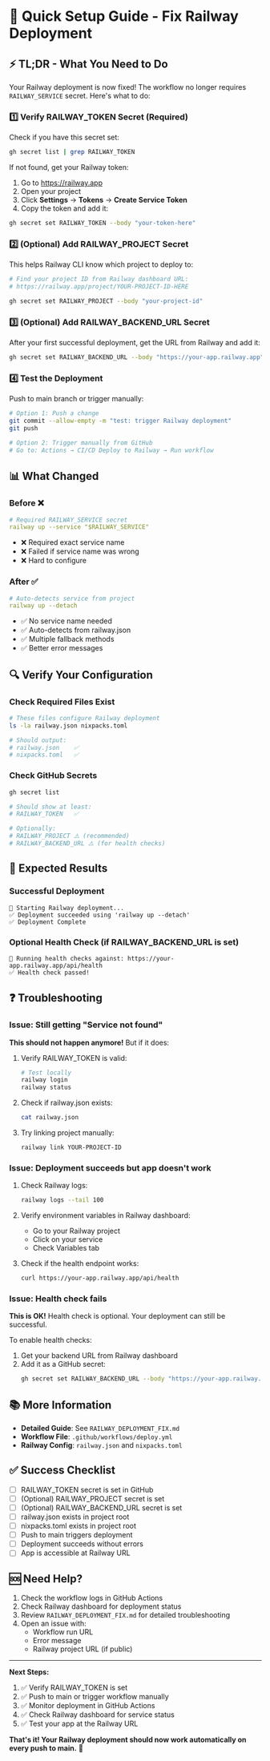 # 🚀 Quick Setup Guide - Fix Railway Deployment

## ⚡ TL;DR - What You Need to Do

Your Railway deployment is now fixed! The workflow no longer requires `RAILWAY_SERVICE` secret. Here's what to do:

### 1️⃣ Verify RAILWAY_TOKEN Secret (Required)

Check if you have this secret set:
```bash
gh secret list | grep RAILWAY_TOKEN
```

If not found, get your Railway token:
1. Go to https://railway.app
2. Open your project
3. Click **Settings** → **Tokens** → **Create Service Token**
4. Copy the token and add it:

```bash
gh secret set RAILWAY_TOKEN --body "your-token-here"
```

### 2️⃣ (Optional) Add RAILWAY_PROJECT Secret

This helps Railway CLI know which project to deploy to:

```bash
# Find your project ID from Railway dashboard URL:
# https://railway.app/project/YOUR-PROJECT-ID-HERE

gh secret set RAILWAY_PROJECT --body "your-project-id"
```

### 3️⃣ (Optional) Add RAILWAY_BACKEND_URL Secret

After your first successful deployment, get the URL from Railway and add it:

```bash
gh secret set RAILWAY_BACKEND_URL --body "https://your-app.railway.app"
```

### 4️⃣ Test the Deployment

Push to main branch or trigger manually:

```bash
# Option 1: Push a change
git commit --allow-empty -m "test: trigger Railway deployment"
git push

# Option 2: Trigger manually from GitHub
# Go to: Actions → CI/CD Deploy to Railway → Run workflow
```

## 📊 What Changed

### Before ❌
```yaml
# Required RAILWAY_SERVICE secret
railway up --service "$RAILWAY_SERVICE"
```
- ❌ Required exact service name
- ❌ Failed if service name was wrong
- ❌ Hard to configure

### After ✅
```yaml
# Auto-detects service from project
railway up --detach
```
- ✅ No service name needed
- ✅ Auto-detects from railway.json
- ✅ Multiple fallback methods
- ✅ Better error messages

## 🔍 Verify Your Configuration

### Check Required Files Exist

```bash
# These files configure Railway deployment
ls -la railway.json nixpacks.toml

# Should output:
# railway.json    ✅
# nixpacks.toml   ✅
```

### Check GitHub Secrets

```bash
gh secret list

# Should show at least:
# RAILWAY_TOKEN   ✅

# Optionally:
# RAILWAY_PROJECT ⚠️ (recommended)
# RAILWAY_BACKEND_URL ⚠️ (for health checks)
```

## 🎯 Expected Results

### Successful Deployment
```
🚀 Starting Railway deployment...
✅ Deployment succeeded using 'railway up --detach'
✅ Deployment Complete
```

### Optional Health Check (if RAILWAY_BACKEND_URL is set)
```
🏥 Running health checks against: https://your-app.railway.app/api/health
✅ Health check passed!
```

## ❓ Troubleshooting

### Issue: Still getting "Service not found"

**This should not happen anymore!** But if it does:

1. Verify RAILWAY_TOKEN is valid:
   ```bash
   # Test locally
   railway login
   railway status
   ```

2. Check if railway.json exists:
   ```bash
   cat railway.json
   ```

3. Try linking project manually:
   ```bash
   railway link YOUR-PROJECT-ID
   ```

### Issue: Deployment succeeds but app doesn't work

1. Check Railway logs:
   ```bash
   railway logs --tail 100
   ```

2. Verify environment variables in Railway dashboard:
   - Go to your Railway project
   - Click on your service
   - Check Variables tab

3. Check if the health endpoint works:
   ```bash
   curl https://your-app.railway.app/api/health
   ```

### Issue: Health check fails

**This is OK!** Health check is optional. Your deployment can still be successful.

To enable health checks:
1. Get your backend URL from Railway dashboard
2. Add it as a GitHub secret:
   ```bash
   gh secret set RAILWAY_BACKEND_URL --body "https://your-app.railway.app"
   ```

## 📚 More Information

- **Detailed Guide**: See `RAILWAY_DEPLOYMENT_FIX.md`
- **Workflow File**: `.github/workflows/deploy.yml`
- **Railway Config**: `railway.json` and `nixpacks.toml`

## ✅ Success Checklist

- [ ] RAILWAY_TOKEN secret is set in GitHub
- [ ] (Optional) RAILWAY_PROJECT secret is set
- [ ] (Optional) RAILWAY_BACKEND_URL secret is set
- [ ] railway.json exists in project root
- [ ] nixpacks.toml exists in project root
- [ ] Push to main triggers deployment
- [ ] Deployment succeeds without errors
- [ ] App is accessible at Railway URL

## 🆘 Need Help?

1. Check the workflow logs in GitHub Actions
2. Check Railway dashboard for deployment status
3. Review `RAILWAY_DEPLOYMENT_FIX.md` for detailed troubleshooting
4. Open an issue with:
   - Workflow run URL
   - Error message
   - Railway project URL (if public)

---

**Next Steps:**
1. ✅ Verify RAILWAY_TOKEN is set
2. ✅ Push to main or trigger workflow manually
3. ✅ Monitor deployment in GitHub Actions
4. ✅ Check Railway dashboard for service status
5. ✅ Test your app at the Railway URL

**That's it! Your Railway deployment should now work automatically on every push to main.** 🎉

